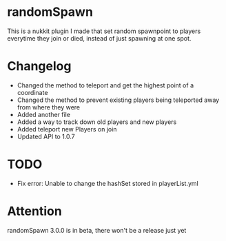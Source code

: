 # randomSpawn
This is a nukkit plugin I made that set random spawnpoint to players everytime they join or died, instead of just spawning at one spot.


# Changelog
- Changed the method to teleport and get the highest point of a coordinate
- Changed the method to prevent existing players being teleported away from where they were
- Added another file
- Added a way to track down old players and new players
- Added teleport new Players on join
- Updated API to 1.0.7

# TODO
- Fix error: Unable to change the hashSet stored in playerList.yml

# Attention
randomSpawn 3.0.0 is in beta, there won't be a release just yet





